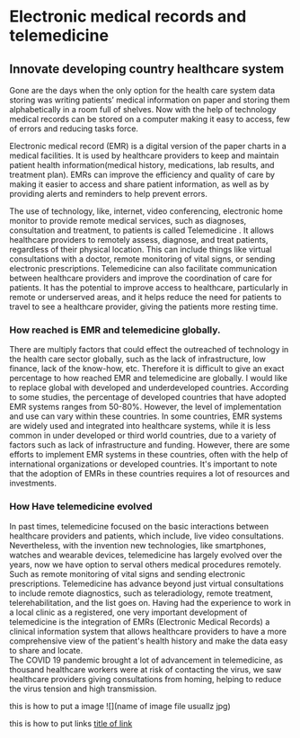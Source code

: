 #  Electronic medical records and telemedicine

## Innovate developing country healthcare system

Gone are the days when the only option for the health care system data storing was writing patients’ medical information on paper and storing them alphabetically in a room full of shelves. Now with the help of technology medical records can be stored on a computer making it easy to access, few of errors and reducing tasks force. 

Electronic medical record (EMR) is a digital version of the paper charts in a medical facilities. It is used by healthcare providers to keep and maintain patient health information(medical history, medications, lab results, and treatment plan). EMRs can improve the efficiency and quality of care by making it easier to access and share patient information, as well as by providing alerts and reminders to help prevent errors. 

The use of technology, like, internet, video conferencing, electronic home monitor to provide remote medical services, such as diagnoses, consultation and treatment, to patients is called Telemedicine . It allows healthcare providers to remotely assess, diagnose, and treat patients, regardless of their physical location. This can include things like virtual consultations with a doctor, remote monitoring of vital signs, or sending electronic prescriptions. Telemedicine can also facilitate communication between healthcare providers and improve the coordination of care for patients. It has the potential to improve access to healthcare, particularly in remote or underserved areas, and it helps reduce the need for patients to travel to see a healthcare provider, giving the patients more resting time. 

### How reached is EMR and telemedicine globally. 
There are multiply factors that could effect the outreached of technology in the health care sector globally, such as the lack of infrastructure, low finance, lack of the know-how, etc. Therefore it is difficult to give an exact percentage to how reached EMR and telemedicine are globally. I would like to replace global with developed and underdeveloped countries. According to some studies, the percentage of developed countries that have adopted EMR systems ranges from 50-80%. However, the level of implementation and use can vary within these countries. In some countries, EMR systems are widely used and integrated into healthcare systems, while it is less common in under developed or third world countries, due to a variety of factors such as lack of infrastructure and funding. However, there are some efforts to implement EMR systems in these countries, often with the help of international organizations or developed countries. It's important to note that the adoption of EMRs in these countries requires a lot of resources and investments. 

### How Have telemedicine evolved
In past times, telemedicine focused on the basic interactions between healthcare providers and patients, which include, live video consultations. Nevertheless, with the invention new technologies, like smartphones, watches and wearable devices, telemedicine has largely evolved over the years, now we have option to serval others medical procedures remotely. Such as remote monitoring of vital signs and sending electronic prescriptions. 
Telemedicine has advance beyond just virtual consultations to include remote diagnostics, such as teleradiology, remote treatment, telerehabilitation, and the list goes on. 
Having had the experience to work in a local clinic as a registered,  one very important development of telemedicine is the integration of EMRs (Electronic Medical Records) a clinical information system that allows healthcare providers to have a more comprehensive view of the patient's health history and make the data easy to share and locate.  
The COVID 19 pandemic brought a lot of advancement in telemedicine, as thousand healthcare workers were at risk of contacting the virus, we saw healthcare providers giving consultations from homing, helping to reduce the virus tension and high transmission. 

this is how to put a image ![](name of image file usuallz jpg)

this is how to put links [title of link](link)
